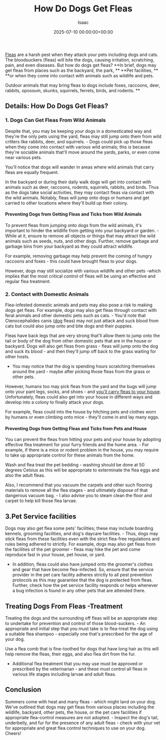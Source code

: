 ﻿---
title: How Do Dogs Get Fleas
description: Fleas are a harsh pest when they attack your pets including dogs and cats. The bloodsuckers fleas will bite the dogs, causing irritation, scratching, pain,...
slug: /how-do-dogs-get-fleas/
date: 2025-07-10 00:00:00+00:00
lastmod: 2025-07-10 00:00:00+03:00
author: Isaac
categories:
- Fleas
- Guide
tags:
- fleas
- dog
- get
layout: post
---

[Fleas](https://pestpolicy.com/best-dog-backpack-carrier-for-hiking/) are a harsh pest when they attack your pets including dogs and cats. The bloodsuckers (fleas) will bite the dogs, causing irritation, scratching, pain, and even diseases. But how do dogs get fleas? **In brief, dogs may get fleas from places such as the backyard, the park, ** **Pet facilities, ** **or when they come into contact with animals such as wildlife and pets.

Outdoor animals that may bring fleas to dogs include foxes, raccoons, deer, rabbits, opossum, skunks, squirrels, ferrets, birds, and rodents. **

##  Details: How Do Dogs Get Fleas?

###  1. Dogs Can Get Fleas From Wild Animals

Despite that, you may be keeping your dogs in a domesticated way and they're the only pets using the yard, fleas may still jump onto them from wild critters like rabbits, deer, and squirrels. - Dogs could pick up those fleas when they come into contact with various wild animals; this is because they're sociable animals that'll move around the yards, parks, or even come near various pets.

You'll notice that dogs will wander in areas where wild animals that carry fleas are equally frequent.

In the backyard or during their daily walk dogs will get into contact with animals such as deer, raccoons, rodents, squirrels, rabbits, and birds. Thus as the dogs take social activities, they may contact fleas via contact with the wild animals. Notably, fleas will jump onto dogs or humans and get carried to other locations where they'll build up their colony.

####  Preventing Dogs from Getting Fleas and Ticks from Wild Animals

To prevent fleas from jumping onto dogs from the wild animals, it's important to hinder the wildlife from getting into your backyard or garden. - While at it, ensure to remove all objects or things that may attract the wild animals such as seeds, nuts, and other dogs. Further, remove garbage and garbage bins from your backyard as they could attract wildlife.

For example, removing garbage may help prevent the coming of hungry raccoons and foxes - this could have brought fleas to your dogs.

However, dogs may still socialize with various wildlife and other pets -which implies that the most critical control of fleas will be using an effective and regular flea treatment.

###  2. Contact with Domestic Animals

Flea-infested domestic animals and pets may also pose a risk to making dogs get fleas. For example, dogs may also get fleas through contact with feral animals and other domestic pets such as cats. - You'd note that Ctenocephalides canis ([dog](https://pestpolicy.com/best-dog-beds/) fleas) may not just attack and suck blood from cats but could also jump onto and bite dogs and their puppies.

Fleas have back legs that are very strong that'll allow them to jump onto the tail or body of the dog from other domestic pets that are in the house or backyard. Dogs will also get fleas from grass - fleas will jump onto the dog and suck its blood - and then they'll jump off back to the grass waiting for other hosts.

- You may notice that the dog is spending hours scratching themselves around the yard - maybe after picking those fleas from the grass or other pets.

However, humans too may pick fleas from the yard and the bugs will jump onto your pant legs, socks, and shoes - and [you'll carry fleas to your house](https://pestpolicy.com/can-humans-carry-fleas-from-one-home-to-another/). Unfortunately, fleas could also get into your house in different ways and develop into a colony to finally attack your dogs.

For example, fleas could into the house by hitching pets and clothes worn by humans or even climbing onto mice - they'll come in and lay many eggs.

####  Preventing Dogs from Getting Fleas and Ticks from Pets and House

You can prevent the fleas from hitting your pets and your house by adopting effective flea treatment for your furry friends and the home area. - For example, if there is a mice or rodent problem in the house, you may require to take up appropriate control for these animals from the home.

Wash and flea treat the pet bedding - washing should be done at 50 degrees Celsius as this will be appropriate to exterminate the flea eggs and also the adult fleas.

Also, I recommend that you vacuum the carpets and other such flooring materials to remove all the flea stages - and ultimately dispose of that dangerous vacuum bag. - I also advise you to steam clean the floor and carpet to help kill those flea larvae.

##  3.**Pet Service facilities**

Dogs may also get flea some pets' facilities; these may include boarding kennels, grooming facilities, and dog's daycare facilities. - Thus, dogs may stick fleas from these facilities even with the strict flea-free regulations and rules being adhered to strictly. For example, dogs may also get fleas from the facilities of the pet groomer - fleas may hike the pet and come reproduce fast in your house, pet house, or yard.

- In addition, fleas could also have jumped onto the groomer's clothes and gear that have become flea-infected. So, ensure that the service provider in the pet care facility adheres strictly to all pest prevention protocols as this may guarantee that the dog is protected from fleas. Further, check how the pet service facility responds or helps whenever a bug infection is found in any other pets that are attended there.

##  Treating Dogs From Fleas -**Treatment**

Treating the dogs and the surrounding off fleas will be an appropriate step to undertake for prevention and control of those blood-suckers. - An appropriate and initial step that you must take is to flea-treat the dog using a suitable flea shampoo - especially one that's prescribed for the age of your dog.

Use a flea comb that is fine-toothed for dogs that have long hair as this will help remove the fleas, their eggs, and also flea dirt from the fur.

- Additional flea treatment that you may use must be approved or prescribed by the veterinarian - and these must control all fleas in various life stages including larvae and adult fleas.

##  Conclusion

Summers come with heat and many fleas - which might land on your dog. We've outlined that dogs may get fleas from various places including the wildlife, backyard, other pets, the house, or the pet care facilities if appropriate flea-control measures are not adopted. - Inspect the dog's tail, underbelly, and fur for the presence of any adult fleas - check with your vet for appropriate and great flea control techniques to use on your dog. Cheers!

